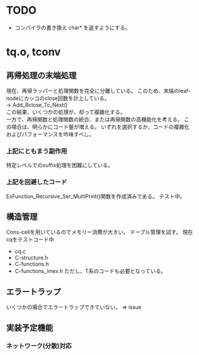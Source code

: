 # TODO
- コンパイラの書き換え
  char* を返すようにする。

# tq.o, tconv
## 再帰処理の末端処理
現在、再帰ラッパーと処理関数を完全に分離している。
このため、末端のleaf-nodeにカッコのclose回数を計上している。   
 -> Add_Bclose_To_Next()   
この結果、いくつかの処理が、却って複雑化する。   
一方で、再帰関数と処理関数の統合、または再帰関数の高機能化を考える。
この場合は、明らかにコード量が増える。
いずれを選択するか、コードの複雑化およびパフォーマンスを吟味すべし。
### 上記にともまう副作用
特定レベルでのsuffix処理を困難にしている。
### 上記を回避したコード
ExFunction_Recursive_Ser_MultiPrint()関数を作成済みである。
テスト中。
## 構造管理
Cons-cellを用いているのでメモリー消費が大きい。
テーブル管理を試す。
現在cqをテストコード中
- cq.c
- C-structure.h
- C-functions.h
- C-functions_imex.h
ただし、T系のコードも必要となっている。
## エラートラップ
いくつかの場合でエラートラップできていない。
=> issue
## 実装予定機能
### ネットワーク(分散)対応
